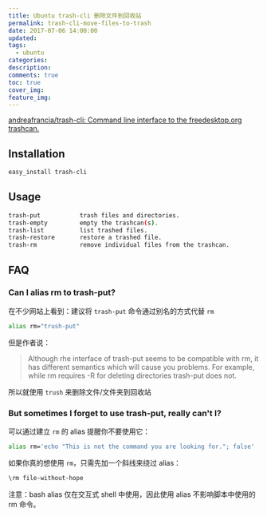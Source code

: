 ```yaml
---
title: Ubuntu trash-cli 删除文件到回收站
permalink: trash-cli-move-files-to-trash
date: 2017-07-06 14:00:00
updated:
tags:
  - ubuntu
categories:
description:
comments: true
toc: true
cover_img:
feature_img:
---
```


[andreafrancia/trash-cli: Command line interface to the freedesktop.org trashcan.](https://github.com/andreafrancia/trash-cli)

## Installation

```bash
easy_install trash-cli
```

<!-- more -->

## Usage

```bash
trash-put           trash files and directories.
trash-empty         empty the trashcan(s).
trash-list          list trashed files.
trash-restore       restore a trashed file.
trash-rm            remove individual files from the trashcan.
```

## FAQ

### Can I alias rm to trash-put?

在不少网站上看到：建议将 `trash-put` 命令通过别名的方式代替 `rm`

```bash
alias rm="trush-put"
```

但是作者说：

> Although rhe interface of trash-put seems to be compatible with rm, it has different semantics which will cause you problems. For example, while rm requires -R for deleting directories trash-put does not.

所以就使用 `trush` 来删除文件/文件夹到回收站

### But sometimes I forget to use trash-put, really can't I?

可以通过建立 `rm` 的 alias 提醒你不要使用它：

```bash
alias rm='echo "This is not the command you are looking for."; false'
```

如果你真的想使用 `rm`，只需先加一个斜线来绕过 alias：

```bash
\rm file-without-hope
```

注意：bash alias 仅在交互式 shell 中使用，因此使用 alias 不影响脚本中使用的 rm 命令。
